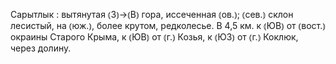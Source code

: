 ---
---

Сарытлык
: вытянутая ⦅З⦆→⦅В⦆ гора, иссеченная ⦅ов.⦆; ⦅сев.⦆ склон лесистый, на ⦅юж.⦆, более крутом, редколесье. В 4,5 км. к ⦅ЮВ⦆ от ⦅вост.⦆ окраины Старого Крыма, к ⦅ЮВ⦆ от ⦅г.⦆ Козья, к ⦅ЮЗ⦆ от ⦅г.⦆ Коклюк, через долину. 
